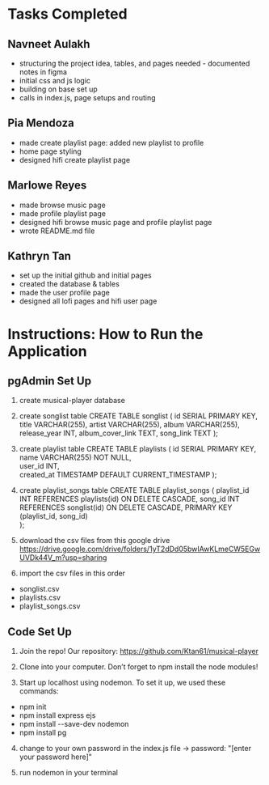# Tasks Completed
## Navneet Aulakh
- structuring the project idea, tables, and pages needed - documented notes in figma
- initial css and js logic
- building on base set up
- calls in index.js, page setups and routing

## Pia Mendoza
- made create playlist page: added new playlist to profile 
- home page styling
- designed hifi create playlist page

## Marlowe Reyes
- made browse music page
- made profile playlist page
- designed hifi browse music page and profile playlist page
- wrote README.md file

## Kathryn Tan
- set up the initial github and initial pages
- created the database & tables
- made the user profile page
- designed all lofi pages and hifi user page


# Instructions: How to Run the Application
## pgAdmin Set Up
1. create musical-player database

2. create songlist table
CREATE TABLE songlist (
    id SERIAL PRIMARY KEY,
    title VARCHAR(255),
    artist VARCHAR(255),
    album VARCHAR(255),  
    release_year INT,
    album_cover_link TEXT,
    song_link TEXT
);

3. create playlist table
CREATE TABLE playlists (
    id SERIAL PRIMARY KEY,       
    name VARCHAR(255) NOT NULL,   
    user_id INT,                  
    created_at TIMESTAMP DEFAULT CURRENT_TIMESTAMP
);

4. create playlist_songs table
CREATE TABLE playlist_songs (
    playlist_id INT REFERENCES playlists(id) ON DELETE CASCADE,
    song_id INT REFERENCES songlist(id) ON DELETE CASCADE,
    PRIMARY KEY (playlist_id, song_id)  
);

5. download the csv files from this google drive https://drive.google.com/drive/folders/1yT2dDd05bwIAwKLmeCW5EGwUVDk44V_m?usp=sharing

6. import the csv files in this order
- songlist.csv
- playlists.csv
- playlist_songs.csv

## Code Set Up
1. Join the repo! Our repository: https://github.com/Ktan61/musical-player

2. Clone into your computer. Don’t forget to npm install the node modules!

3. Start up localhost using nodemon. To set it up, we used these commands:
- npm init
- npm install express ejs
- npm install --save-dev nodemon
- npm install pg

4. change to your own password in the index.js file -> password: "[enter your password here]"

5. run nodemon in your terminal